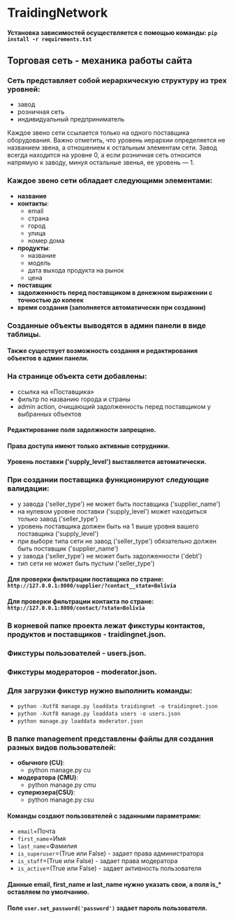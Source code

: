 # TraidingNetwork

#### Установка зависимостей осуществляется с помощью команды: `pip install -r requirements.txt`


## Торговая сеть - механика работы сайта

### Сеть представляет собой иерархическую структуру из трех уровней:
- завод
- розничная сеть
- индивидуальный предприниматель

Каждое звено сети ссылается только на одного поставщика оборудования.
Важно отметить, что уровень иерархии определяется не названием звена, а отношением к остальным элементам сети.
Завод всегда находится на уровне 0, а если розничная сеть относится напрямую к заводу, минуя остальные звенья, ее уровень — 1.

### Каждое звено сети обладает следующими элементами:

- **название**
- **контакты**:
  - email 
  - страна
  - город
  - улица
  - номер дома
- **продукты**:
  - название
  - модель
  - дата выхода продукта на рынок
  - цена
- **поставщик**
- **задолженность перед поставщиком в денежном выражении с точностью до копеек**
- **время создания (заполняется автоматически при создании)**

### Созданные объекты выводятся в админ панели в виде таблицы.
#### Также существует возможность создания и редактирования объектов в админ панели.

### На странице объекта сети добавлены:
- ссылка на «Поставщика»
- фильтр по названию города и страны
- admin action, очищающий задолженность перед поставщиком у выбранных объектов

#### Редактирование поля задолжности запрещено.
#### Права доступа имеют только активные сотрудники.
#### Уровень поставки ('supply_level') выставляется автоматически.

### При создании поставщика функционируют следующие валидации:
 - у завода ('seller_type') не может быть поставщика ('supplier_name')
 - на нулевом уровне поставки ('supply_level') может находиться только завод ('seller_type')
 - уровень поставщика должен быть на 1 выше уровня вашего поставщика ('supply_level')
 - при выборе типа сети не завод ('seller_type') обязательно должен быть поставщик ('supplier_name')
 - у завода ('seller_type') не может быть задолженности ('debt')
 - тип сети не может быть пустым ('seller_type')

#### Для проверки фильтрации поставщика по стране: `http://127.0.0.1:8000/supplier/?contact__state=Bolivia`
#### Для проверки фильтрации контакта по стране: `http://127.0.0.1:8000/contact/?state=Bolivia`

### В корневой папке проекта лежат фикстуры контактов, продуктов и поставщиков - traidingnet.json. 
### Фикстуры пользователей - users.json.
### Фикстуры модераторов - moderator.json.
### Для загрузки фикстур нужно выполнить команды:
- `python -Xutf8 manage.py loaddata traidingnet -o traidingnet.json`
- `python -Xutf8 manage.py loaddata users -o users.json`
- `python manage.py loaddata moderator.json`


### В папке management представлены файлы для создания разных видов пользователей: 
- **обычного (CU)**:
  - python manage.py cu
- **модератора (CMU)**:
  - python manage.py cmu
- **суперюзера(CSU)**:
  - python manage.py csu

#### Команды создают пользователей с заданными параметрами:
 - `email`=Почта
 - `first_name`=Имя
 - `last_name`=Фамилия
 - `is_superuser`=(True или False) - задает права администратора
 - `is_staff`=(True или False) - задает права модератора
 - `is_active`=(True или False) - задает активность пользователя

#### Данные email, first_name и last_name нужно указать свои, а поля is_* оставляем по умолчанию.
#### Поле `user.set_password('password')` задает пароль пользователя.